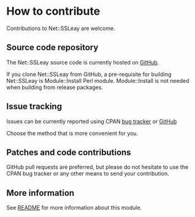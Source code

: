# How to contribute

Contributions to Net::SSLeay are welcome.

## Source code repository
The Net::SSLeay source code is currently hosted on
[GitHub](https://github.com/radiator-software/p5-net-ssleay).

If you clone Net::SSLeay from GitHub, a pre-requisite for building
Net::SSLeay is Module::Install Perl module. Module::Install is not
needed when building from release packages.

## Issue tracking
Issues can be currently reported using CPAN [bug
tracker](https://rt.cpan.org/Public/Dist/Display.html?Name=net-ssleay)
or [GitHub](https://github.com/radiator-software/p5-net-ssleay)

Choose the method that is more convenient for you.

## Patches and code contributions
GitHub pull requests are preferred, but please do not hesitate to use
the CPAN bug tracker or any other means to send your contribution.

## More information
See [README](README) for more information about this module.
